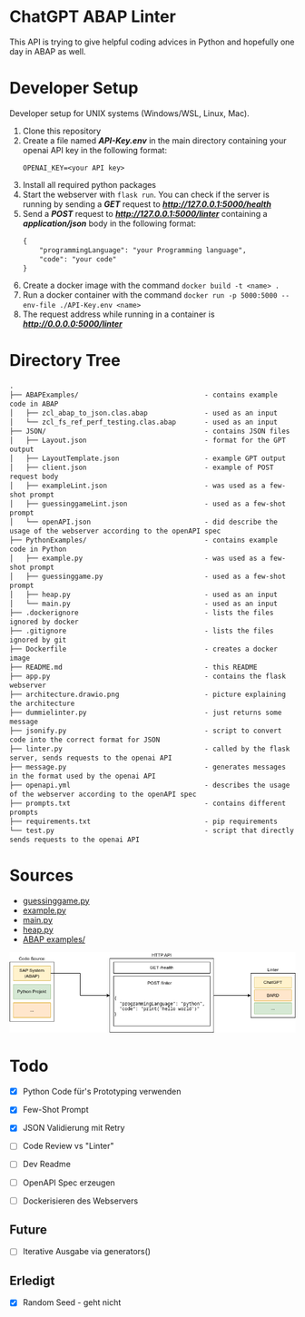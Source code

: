 # ChatGPT ABAP Linter

This API is trying to give helpful coding advices in Python and hopefully one day in ABAP as well.

# Developer Setup

Developer setup for UNIX systems (Windows/WSL, Linux, Mac).

1. Clone this repository
2. Create a file named ***API-Key.env*** in the main directory containing your openai API key in the following format:
    ```
    OPENAI_KEY=<your API key>
    ```
3. Install all required python packages
4. Start the webserver with `flask run`. You can check if the server is running by sending a ***GET*** request to ***http://127.0.0.1:5000/health***
5. Send a ***POST*** request to ***http://127.0.0.1:5000/linter*** containing a ***application/json*** body in the following format:
    ```
    {
        "programmingLanguage": "your Programming language",
        "code": "your code"
    }
    ```
6. Create a docker image with the command `docker build -t <name> .`
7. Run a docker container with the command `docker run -p 5000:5000 --env-file ./API-Key.env <name>`
8. The request address while running in a container is ***http://0.0.0.0:5000/linter***

# Directory Tree
```
.
├── ABAPExamples/                               - contains example code in ABAP
│   ├── zcl_abap_to_json.clas.abap              - used as an input
│   └── zcl_fs_ref_perf_testing.clas.abap       - used as an input
├── JSON/                                       - contains JSON files
│   ├── Layout.json                             - format for the GPT output
│   ├── LayoutTemplate.json                     - example GPT output
│   ├── client.json                             - example of POST request body
│   ├── exampleLint.json                        - was used as a few-shot prompt
│   ├── guessinggameLint.json                   - used as a few-shot prompt
│   └── openAPI.json                            - did describe the usage of the webserver according to the openAPI spec
├── PythonExamples/                             - contains example code in Python
│   ├── example.py                              - was used as a few-shot prompt
│   ├── guessinggame.py                         - used as a few-shot prompt
│   ├── heap.py                                 - used as an input
│   └── main.py                                 - used as an input
├── .dockerignore                               - lists the files ignored by docker
├── .gitignore                                  - lists the files ignored by git
├── Dockerfile                                  - creates a docker image
├── README.md                                   - this README
├── app.py                                      - contains the flask webserver
├── architecture.drawio.png                     - picture explaining the architecture 
├── dummielinter.py                             - just returns some message
├── jsonify.py                                  - script to convert code into the correct format for JSON
├── linter.py                                   - called by the flask server, sends requests to the openai API
├── message.py                                  - generates messages in the format used by the openai API
├── openapi.yml     	                        - describes the usage of the webserver according to the openAPI spec
├── prompts.txt                                 - contains different prompts
├── requirements.txt                            - pip requirements
└── test.py                                     - script that directly sends requests to the openai API
```

# Sources

- [guessinggame.py](https://codereview.stackexchange.com/questions/286118/guessing-game-in-python-which-uses-a-while-loop-with-3-guesses,)
- [example.py](https://www.codingem.com/python-linter/)
- [main.py](https://pythongeeks.org/python-calculator/)
- [heap.py](https://www.geeksforgeeks.org/python-program-for-heap-sort/)
- [ABAP examples/](https://github.com/SAP-samples/abap-oo-basics)


![](architecture.drawio.png)

# Todo

- [x] Python Code für's Prototyping verwenden
- [x] Few-Shot Prompt
- [x] JSON Validierung mit Retry

- [ ] Code Review vs "Linter"
- [ ] Dev Readme
- [ ] OpenAPI Spec erzeugen
- [ ] Dockerisieren des Webservers

## Future

- [ ] Iterative Ausgabe via generators()

## Erledigt

- [x] Random Seed - geht nicht
